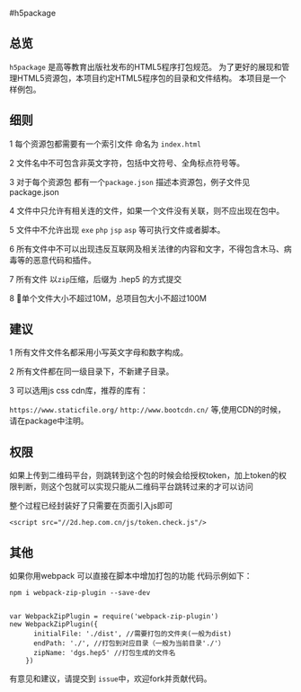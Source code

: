 #h5package

## 总览
``h5package`` 是高等教育出版社发布的HTML5程序打包规范。
为了更好的展现和管理HTML5资源包，本项目约定HTML5程序包的目录和文件结构。
本项目是一个样例包。


## 细则

1 每个资源包都需要有一个索引文件 命名为 ``index.html`` 

2 文件名中不可包含非英文字符，包括中文符号、全角标点符号等。

3 对于每个资源包 都有一个``package.json`` 描述本资源包，例子文件见package.json

4 文件中只允许有相关连的文件，如果一个文件没有关联，则不应出现在包中。

5 文件中不允许出现 ``exe`` ``php`` ``jsp`` ``asp`` 等可执行文件或者脚本。

6 所有文件中不可以出现违反互联网及相关法律的内容和文字，不得包含木马、病毒等的恶意代码和插件。

7 所有文件 以``zip``压缩，后缀为 .hep5 的方式提交

8 单个文件大小不超过10M，总项目包大小不超过100M

## 建议
1 所有文件文件名都采用小写英文字母和数字构成。

2 所有文件都在同一级目录下，不新建子目录。

3 可以选用js css cdn库，推荐的库有：

``https://www.staticfile.org/``
``http://www.bootcdn.cn/``
等,使用CDN的时候，请在package中注明。


## 权限

如果上传到二维码平台，则跳转到这个包的时候会给授权token，加上token的权限判断，则这个包就可以实现只能从二维码平台跳转过来的才可以访问

整个过程已经封装好了只需要在页面引入js即可
```
<script src="//2d.hep.com.cn/js/token.check.js"/>
```

## 其他

如果你用webpack 可以直接在脚本中增加打包的功能 代码示例如下：

```
npm i webpack-zip-plugin --save-dev


var WebpackZipPlugin = require('webpack-zip-plugin')
new WebpackZipPlugin({
      initialFile: './dist', //需要打包的文件夹(一般为dist)
      endPath: './', //打包到对应目录（一般为当前目录'./'）
      zipName: 'dgs.hep5' //打包生成的文件名
    })

```
有意见和建议，请提交到 ``issue``中，欢迎fork并贡献代码。


